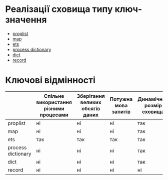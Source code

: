 # Реалізації сховища типу ключ-значення

- [proplist](https://www.erlang.org/doc/man/proplists)
- [map](https://www.erlang.org/doc/man/maps.html)
- [ets](https://www.erlang.org/doc/man/ets)
- [process dictionary](https://erlang.org/course/advanced.html#dict)
- [dict](https://www.erlang.org/doc/man/dict)
- [record](https://www.erlang.org/doc/reference_manual/records.html)

# Ключові відмінності

|                  |Спільне використання різними процесами|Зберігання великих обсягів даних|Потужна мова запитів|Динамічний розмір сховища|Синтаксичний цукор|Реалізація|
|------------------|-----|-----|-----|-----|-----|--------|
|proplist          | ні  | ні  | ні  | так | ні  |stdlib  |
|map               | ні  | ні  | ні  | так | ні  |BEAM VM |
|ets               | так | так | так | так | ні  |BEAM VM |
|process dictionary| ні  | ні  | ні  | так | ні  |BEAM VM |
|dict              | ні  | ні  | ні  | так | ні  |stdlib  |
|record            | ні  | ні  | ні  | ні  | так |BEAM VM |
